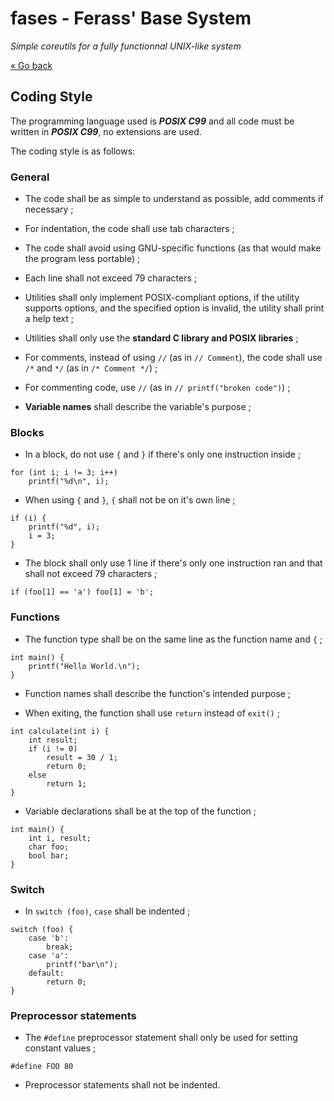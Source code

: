# fases - Ferass' Base System

*Simple coreutils for a fully functionnal UNIX-like system*

[« Go back](README.md)

## Coding Style

The programming language used is ***POSIX C99*** and all code must be written 
in ***POSIX C99***, no extensions are used.

The coding style is as follows:

### General

- The code shall be as simple to understand as possible, add comments if 
necessary ;

- For indentation, the code shall use tab characters ;

- The code shall avoid using GNU-specific functions (as that would make 
the program less portable) ;

- Each line shall not exceed 79 characters ;

- Utilities shall only implement POSIX-compliant options, if the utility 
supports options, and the specified option is invalid, the utility shall 
print a help text ;

- Utilities shall only use the **standard C library and POSIX libraries** ;

- For comments, instead of using `//` (as in `// Comment`), the code shall 
use `/*` and `*/` (as in `/* Comment */`) ;

- For commenting code, use `//` (as in `// printf("broken code")`) ;

- **Variable names** shall describe the variable's purpose ;

### Blocks

- In a block, do not use `{` and `}` if there's only one instruction inside ;

```
for (int i; i != 3; i++)
	printf("%d\n", i);
```

- When using `{` and `}`, `{` shall not be on it's own line ;

```
if (i) {
	printf("%d", i);
	i = 3;
}
```

- The block shall only use 1 line if there's only one instruction ran and 
that shall not exceed 79 characters ;

```
if (foo[1] == 'a') foo[1] = 'b';
```

### Functions

- The function type shall be on the same line as the function name and `{` ;

```
int main() {
	printf("Hello World.\n");
}
```

- Function names shall describe the function's intended purpose ;

- When exiting, the function shall use `return` instead of `exit()` ;
	
```
int calculate(int i) {
	int result;
	if (i != 0)
		result = 30 / 1;
		return 0;
	else
		return 1;
}
```

- Variable declarations shall be at the top of the function ;

```
int main() {
	int i, result;
	char foo;
	bool bar;
}
```

### Switch

- In `switch (foo)`, `case` shall be indented ;

```
switch (foo) {
	case 'b':
		break;
	case 'a':
		printf("bar\n");
	default:
		return 0;
}
```

### Preprocessor statements

- The `#define` preprocessor statement shall only be used for setting 
constant values ;

```
#define FOO 80
```

- Preprocessor statements shall not be indented.
